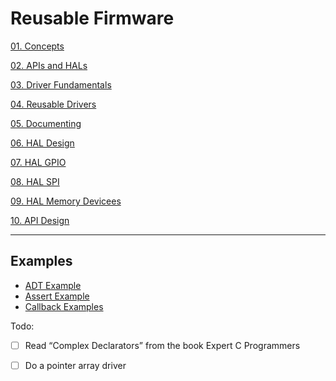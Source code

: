 # Reusable Firmware

[01. Concepts](notes/01_concepts.md)

[02. APIs and HALs](notes/02_apis_and_hals.md)

[03. Driver Fundamentals](notes/03_driver_fundamentals.md)

[04. Reusable Drivers](notes/04_reusable_drivers.md)

[05. Documenting](notes/05_documenting.md)

[06. HAL Design](notes/06_hal_design.md)

[07. HAL GPIO](notes/07_hal_gpio.md)

[08. HAL SPI](notes/08_hal_spi.md)

[09. HAL Memory Devicees](notes/09_hal_memory_devices.md)

[10. API Design](notes/10_api_design.md)

---

## Examples

- [ADT Example](ADT/)
- [Assert Example](assert/)
- [Callback Examples](callback/)

Todo:

- [ ] Read “Complex Declarators” from the book Expert C Programmers

- [ ] Do a pointer array driver